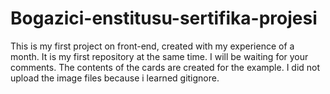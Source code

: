 # Bogazici-enstitusu-sertifika-projesi
This is my first project on front-end, created with my experience of a month. It is my first repository at the same time. I will be waiting for your comments.
The contents of the cards are created for the example. I did not upload the image files because i learned gitignore.
